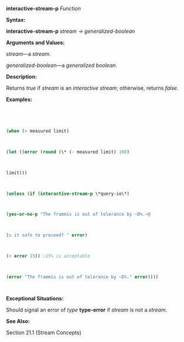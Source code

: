 **interactive-stream-p** *Function* 



**Syntax:** 



**interactive-stream-p** *stream → generalized-boolean* 



**Arguments and Values:** 



*stream*—a *stream*. 



*generalized-boolean*—a *generalized boolean*. 



**Description:** 



Returns *true* if *stream* is an *interactive stream*; otherwise, returns *false*. 



**Examples:**
```lisp
 



(when (> measured limit) 



(let ((error (round (\* (- measured limit) 100) 



limit))) 



(unless (if (interactive-stream-p \*query-io\*) 



(yes-or-no-p "The frammis is out of tolerance by ~D%.~@ 



Is it safe to proceed? " error) 



(< error 15)) ;15% is acceptable 



(error "The frammis is out of tolerance by ~D%." error)))) 




```
**Exceptional Situations:** 



Should signal an error of *type* **type-error** if *stream* is not a *stream*. 



**See Also:** 



Section 21.1 (Stream Concepts) 



